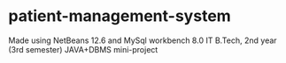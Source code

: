# patient-management-system
Made using NetBeans 12.6 and MySql workbench 8.0
IT B.Tech, 2nd year (3rd semester) JAVA+DBMS mini-project
